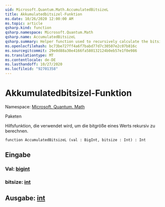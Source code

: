 ```yaml
---
uid: Microsoft.Quantum.Math.AccumulatedBitsizeL
title: Akkumulatedbitsizel-Funktion
ms.date: 10/26/2020 12:00:00 AM
ms.topic: article
qsharp.kind: function
qsharp.namespace: Microsoft.Quantum.Math
qsharp.name: AccumulatedBitsizeL
qsharp.summary: Helper function used to recursively calculate the bitsize of a value.
ms.openlocfilehash: bc73be727ff4a6f7babd77d7c30507e2c07b816c
ms.sourcegitcommit: 29e0d88a30e4166fa580132124b0eb57e1f0e986
ms.translationtype: MT
ms.contentlocale: de-DE
ms.lasthandoff: 10/27/2020
ms.locfileid: "92701358"
---
```

# <a name="accumulatedbitsizel-function"></a>Akkumulatedbitsizel-Funktion

Namespace: [Microsoft. Quantum. Math](xref:Microsoft.Quantum.Math)

Paketen [](https://nuget.org/packages/)


Hilfsfunktion, die verwendet wird, um die bitgröße eines Werts rekursiv zu berechnen.

```qsharp
function AccumulatedBitsizeL (val : BigInt, bitsize : Int) : Int
```


## <a name="input"></a>Eingabe

### <a name="val--bigint"></a>Val: [bigint](xref:microsoft.quantum.lang-ref.bigint)




### <a name="bitsize--int"></a>bitsize: [int](xref:microsoft.quantum.lang-ref.int)





## <a name="output--int"></a>Ausgabe: [int](xref:microsoft.quantum.lang-ref.int)

